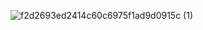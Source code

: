 ![f2d2693ed2414c60c6975f1ad9d0915c (1)](https://github.com/user-attachments/assets/a33989af-52e6-4eba-a1bf-be5ebcc778a5)
